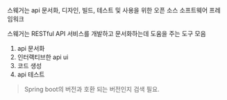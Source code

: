 스웨거는 api 문서화, 디자인, 빌드, 테스트 및 사용을 위한 오픈 소스 소프트웨어 프레임워크

스웨거는 RESTful API 서비스를 개발하고 문서화하는데 도움을 주는 도구 모음

1. api 문서화
2. 인터랙티브한 api ui
3. 코드 생성
4. api 테스트


> Spring boot의 버전과 호환 되는 버전인지 검색 필요.

